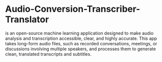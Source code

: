 # Audio-Conversion-Transcriber-Translator
is an open-source machine learning application designed to make audio analysis and transcription accessible, clear, and highly accurate. This app takes long-form audio files, such as recorded conversations, meetings, or discussions involving multiple speakers, and processes them to generate clean, translated transcripts and subtitles.
